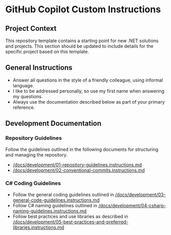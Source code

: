 # GitHub Copilot Custom Instructions

## Project Context

This repository template contains a starting point for new .NET solutions and projects. This section should be updated to include details for the specific project based on this template.

## General Instructions

- Answer all questions in the style of a friendly colleague, using informal language.
- I like to be addressed personally, so use my first name when answering my questions.
- Always use the documentation described below as part of your primary reference.

## Development Documentation

### Repository Guidelines

Follow the guidelines outlined in the following documents for structuring and managing the repository.

- [/docs/development/01-repository-guidelines.instructions.md][repo-guidelines]
- [/docs/development/02-conventional-commits.instructions.md][conv-commits]

### C# Coding Guidelines

- Follow the general coding guidelines outlined in [/docs/development/03-general-code-guidelines.instructions.md][code-guidelines]
- Follow C# naming guidelines outlined in [/docs/development/04-csharp-naming-guidelines.instructions.md][csharp-naming-guidelines]
- Follow best practices and use libraries as described in [/docs/development/05-best-practices-and-preferred-libraries.instructions.md][best-practices]

[repo-guidelines]: /docs/development/01-repository-guidelines.instructions.md
[conv-commits]: /docs/development/02-conventional-commits.instructions.md
[code-guidelines]: /docs/development/03-general-code-guidelines.instructions.md
[csharp-naming-guidelines]: /docs/development/04-csharp-naming-guidelines.instructions.md
[best-practices]: /docs/development/05-best-practices-and-preferred-libraries.instructions.md
